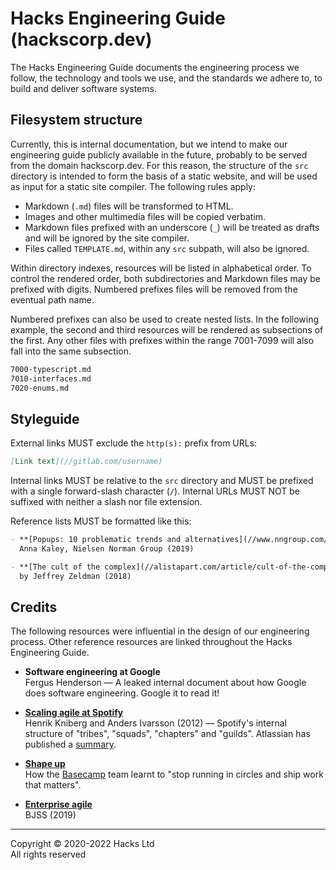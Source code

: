 # Hacks Engineering Guide (hackscorp.dev)

The Hacks Engineering Guide documents the engineering process we follow, the technology and tools we use, and the standards we adhere to, to build and deliver software systems.

## Filesystem structure

Currently, this is internal documentation, but we intend to make our engineering guide publicly available in the future, probably to be served from the domain hackscorp.dev. For this reason, the structure of the `src` directory is intended to form the basis of a static website, and will be used as input for a static site compiler. The following rules apply:

- Markdown (`.md`) files will be transformed to HTML.
- Images and other multimedia files will be copied verbatim.
- Markdown files prefixed with an underscore (`_`) will be treated as drafts and will be ignored by the site compiler.
- Files called `TEMPLATE.md`, within any `src` subpath, will also be ignored.

Within directory indexes, resources will be listed in alphabetical order. To control the rendered order, both subdirectories and Markdown files may be prefixed with digits. Numbered prefixes files will be removed from the eventual path name.

Numbered prefixes can also be used to create nested lists. In the following example, the second and third resources will be rendered as subsections of the first. Any other files with prefixes within the range 7001-7099 will also fall into the same subsection.

```txt
7000-typescript.md
7010-interfaces.md
7020-enums.md
```

## Styleguide

External links MUST exclude the `http(s):` prefix from URLs:

```md
[Link text](//gitlab.com/username)
```

Internal links MUST be relative to the `src` directory and MUST be prefixed with a single forward-slash character (`/`). Internal URLs MUST NOT be suffixed with neither a slash nor file extension.

Reference lists MUST be formatted like this:

```md
- **[Popups: 10 problematic trends and alternatives](//www.nngroup.com/articles/popups/)** \
  Anna Kaley, Nielsen Norman Group (2019)

- **[The cult of the complex](//alistapart.com/article/cult-of-the-complex/)** \
  by Jeffrey Zeldman (2018)
```

## Credits

The following resources were influential in the design of our engineering process. Other reference resources are linked throughout the Hacks Engineering Guide.

- **Software engineering at Google** \
  Fergus Henderson — A leaked internal document about how Google does software engineering. Google it to read it!

- **[Scaling agile at Spotify](//blog.crisp.se/wp-content/uploads/2012/11/SpotifyScaling.pdf)** \
  Henrik Kniberg and Anders Ivarsson (2012) — Spotify's internal structure of "tribes", "squads", "chapters" and "guilds". Atlassian has published a [summary](//www.atlassian.com/agile/agile-at-scale/spotify).

- **[Shape up](//basecamp.com/shapeup)** \
  How the [Basecamp](//basecamp.com/) team learnt to "stop running in circles and ship work that matters".

- **[Enterprise agile](//www.bjss.com/enterprise-agile/)** \
  BJSS (2019)

-----

Copyright © 2020-2022 Hacks Ltd \
All rights reserved
